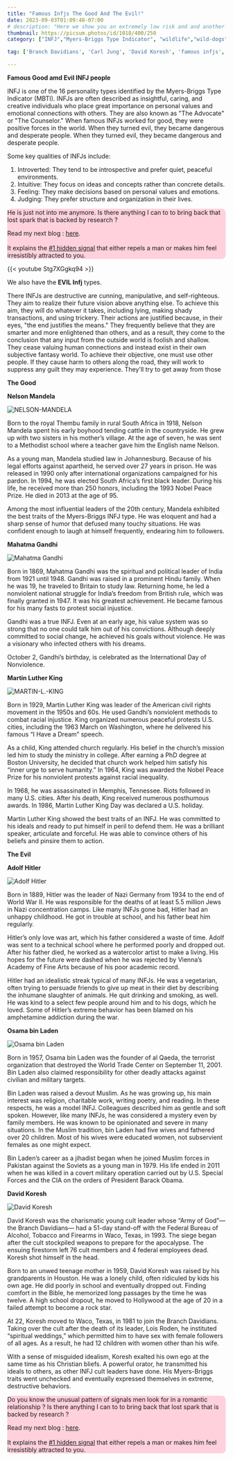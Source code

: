 ```yaml
---
title: "Famous Infjs The Good And The Evil!"
date: 2023-09-03T01:09:48-07:00
# description: "Here we show you an extremely low risk and and another medium risk approach to earn passive income "
thumbnail: https://picsum.photos/id/1018/400/250
category: ["INFJ","Myers-Briggs Type Indicator", "wildlife","wild-dogs","pets","animal-welfare"]

tag: ['Branch Davidians', 'Carl Jung', 'David Koresh', 'famous infjs', Gandhi, Hitler, INFJ, 'Martin Luther King', MBTI, Myers-Briggs, 'Nelson Mandela', 'Osama bin Laden', 'personality type', preferences, psychology, Waco ]

---
```


<!-- infj famous	0	28
famous infj	0	19
infj famous people	0	17
famous infj personalities	0	5
infj celebrities	0	5
famous infjs	0	4
famous infj people	0	2
infj personality celebrities	0	2
famius infp	0	1
famous people with infj	0	1 -->

<!-- This is **bold** text, and this is *emphasized* text.

Visit the [Hugo](https://gohugo.io) website! -->

**Famous Good amd Evil INFJ people**

INFJ is one of the 16 personality types identified by the Myers-Briggs Type Indicator (MBTI). INFJs are often described as insightful, caring, and creative individuals who place great importance on personal values and emotional connections with others. They are also known as "The Advocate" or "The Counselor."
When famous INFJs worked for good, they were positive forces in the world. When they turned evil, they became dangerous and desperate people. When they turned evil, they became dangerous and desperate people.

Some key qualities of INFJs include:

1. Introverted: They tend to be introspective and prefer quiet, peaceful environments.
2. Intuitive: They focus on ideas and concepts rather than concrete details.
3. Feeling: They make decisions based on personal values and emotions.
4. Judging: They prefer structure and organization in their lives.

<div style="background-color: #FFD1DC; border-radius: 9px;">
He is just not into me anymore. Is there anything I can to to bring back that lost spark that is backed by research ? 

Read my next blog : <a id="aflink" href="/wp/what-makes-him-want-only-you" class="two" target="_blank" title="Video : This is the “secret ingredient” to his lasting commitment">here</a>.</br></br>It explains the <a id="aflink" href="/wp/what-makes-him-want-only-you" class="two" target="_blank" title="Video : This is the “secret ingredient” to his lasting commitment">#1 hidden signal</a> that either repels a man or makes 
him feel irresistibly attracted to you.
</div>

{{< youtube Stg7XGgkq94 >}}

We also have the **EVIL Infj** types.

There INFJs are destructive are cunning, manipulative, and self-righteous. They aim to realize their future vision above anything else. To achieve this aim, they will do whatever it takes, including lying, making shady transactions, and using trickery.  Their actions are justified because, in their eyes, "the end justifies the means." They frequently believe that they are smarter and more enlightened than others, and as a result, they come to the conclusion that any input from the outside world is foolish and shallow. They cease valuing human connections and instead exist in their own subjective fantasy world. To achieve their objective, one must use other people. If they cause harm to others along the road, they will work to suppress any guilt they may experience. They'll try to get away from those

**The Good**

**Nelson Mandela**

![NELSON-MANDELA](/NELSON-MANDELA.jpg)

Born to the royal Thembu family in rural South Africa in 1918, Nelson Mandela spent his early boyhood tending cattle in the countryside. He grew up with two sisters in his mother’s village. At the age of seven, he was sent to a Methodist school where a teacher gave him the English name Nelson.

As a young man, Mandela studied law in Johannesburg. Because of his legal efforts against apartheid, he served over 27 years in prison. He was released in 1990 only after international organizations campaigned for his pardon. In 1994, he was elected South Africa’s first black leader. During his life, he received more than 250 honors, including the 1993 Nobel Peace Prize. He died in 2013 at the age of 95.

Among the most influential leaders of the 20th century, Mandela exhibited the best traits of the Myers-Briggs INFJ type. He was eloquent and had a sharp sense of humor that defused many touchy situations. He was confident enough to laugh at himself frequently, endearing him to followers.

**Mahatma Gandhi**

![Mahatma Gandhi](/Mahatma-Gandhi-Gandhiji-300x250.jpg)

Born in 1869, Mahatma Gandhi was the spiritual and political leader of India from 1921 until 1948. Gandhi was raised in a prominent Hindu family. When he was 19, he traveled to Britain to study law. Returning home, he led a nonviolent national struggle for India’s freedom from British rule, which was finally granted in 1947. It was his greatest achievement. He became famous for his many fasts to protest social injustice.

Gandhi was a true INFJ. Even at an early age, his value system was so strong that no one could talk him out of his convictions. Although deeply committed to social change, he achieved his goals without violence. He was a visionary who infected others with his dreams.

October 2, Gandhi’s birthday, is celebrated as the International Day of Nonviolence.

**Martin Luther King**

![MARTIN-L.-KING](/MARTIN-L.-KING.jpg)

Born in 1929, Martin Luther King was leader of the American civil rights movement in the 1950s and 60s. He used Gandhi’s nonviolent methods to combat racial injustice. King organized numerous peaceful protests U.S. cities, including the 1963 March on Washington, where he delivered his famous “I Have a Dream” speech.

As a child, King attended church regularly. His belief in the church’s mission led him to study the ministry in college. After earning a PhD degree at Boston University, he decided that church work helped him satisfy his “inner urge to serve humanity.” In 1964, King was awarded the Nobel Peace Prize for his nonviolent protests against racial inequality.

In 1968, he was assassinated in Memphis, Tennessee. Riots followed in many U.S. cities. After his death, King received numerous posthumous awards. In 1986, Martin Luther King Day was declared a U.S. holiday.

Martin Luther King showed the best traits of an INFJ. He was committed to his ideals and ready to put himself in peril to defend them. He was a brilliant speaker, articulate and forceful. He was able to convince others of his beliefs and pinsire them to action.

**The Evil**

**Adolf Hitler**

![Adolf Hitler](/adolf-hitler-2.jpg)

Born in 1889, Hitler was the leader of Nazi Germany from 1934 to the end of World War II. He was responsible for the deaths of at least 5.5 million Jews in Nazi concentration camps. Like many INFJs gone bad, Hitler had an unhappy childhood. He got in trouble at school, and his father beat him regularly.

Hitler’s only love was art, which his father considered a waste of time. Adolf was sent to a technical school where he performed poorly and dropped out. After his father died, he worked as a watercolor artist to make a living. His hopes for the future were dashed when he was rejected by Vienna’s Academy of Fine Arts because of his poor academic record.

Hitler had an idealistic streak typical of many INFJs. He was a vegetarian, often trying to persuade friends to give up meat in their diet by describing the inhumane slaughter of animals. He quit drinking and smoking, as well. He was kind to a select few people around him and to his dogs, which he loved. Some of Hitler’s extreme behavior has been blamed on his amphetamine addiction during the war.

**Osama bin Laden**

![Osama bin Laden](/Osama.jpeg)

Born in 1957, Osama bin Laden was the founder of al Qaeda, the terrorist organization that destroyed the World Trade Center on September 11, 2001. Bin Laden also claimed responsibility for other deadly attacks against civilian and military targets.

Bin Laden was raised a devout Muslim. As he was growing up, his main interest was religion, charitable work, writing poetry, and reading. In these respects, he was a model INFJ. Colleagues described him as gentle and soft spoken. However, like many INFJs, he was considered a mystery even by family members. He was known to be opinionated and severe in many situations. In the Muslim tradition, bin Laden had five wives and fathered over 20 children. Most of his wives were educated women, not subservient females as one might expect.

Bin Laden’s career as a jihadist began when he joined Muslim forces in Pakistan against the Soviets as a young man in 1979. His life ended in 2011 when he was killed in a covert military operation carried out by U.S. Special Forces and the CIA on the orders of President Barack Obama.

**David Koresh**

![David Koresh](/220px-David_Koresh.jpg)

David Koresh was the charismatic young cult leader whose “Army of God”—the Branch Davidians— had a 51-day stand-off with the Federal Bureau of Alcohol, Tobacco and Firearms in Waco, Texas, in 1993. The siege began after the cult stockpiled weapons to prepare for the apocalypse. The ensuing firestorm left 76 cult members and 4 federal employees dead. Koresh shot himself in the head.

Born to an unwed teenage mother in 1959, David Koresh was raised by his grandparents in Houston. He was a lonely child, often ridiculed by kids his own age. He did poorly in school and eventually dropped out. Finding comfort in the Bible, he memorized long passages by the time he was twelve. A high school dropout, he moved to Hollywood at the age of 20 in a failed attempt to become a rock star.

At 22, Koresh moved to Waco, Texas, in 1981 to join the Branch Davidians. Taking over the cult after the death of its leader, Lois Roden, he instituted “spiritual weddings,” which permitted him to have sex with female followers of all ages. As a result, he had 12 children with women other than his wife.

With a sense of misguided idealism, Koresh exalted his own ego at the same time as his Christian bliefs. A powerful orator, he transmitted his ideals to others, as other INFJ cult leaders have done. His Myers-Briggs traits went unchecked and eventually expressed themselves in extreme, destructive behaviors.
 
<div style="background-color: #FFD1DC; border-radius: 9px;">
Do you know the unusual pattern of signals men look for in a romantic relationship ? Is there anything I can to to bring back that lost spark that is backed by research ? 

Read my next blog : <a id="aflink" href="/wp/what-makes-him-want-only-you" class="two" target="_blank" title="Video : This is the “secret ingredient” to his lasting commitment">here</a>.</br></br>It explains the <a id="aflink" href="/wp/what-makes-him-want-only-you" class="two" target="_blank" title="Video : This is the “secret ingredient” to his lasting commitment">#1 hidden signal</a> that either repels a man or makes 
him feel irresistibly attracted to you.
</div>
